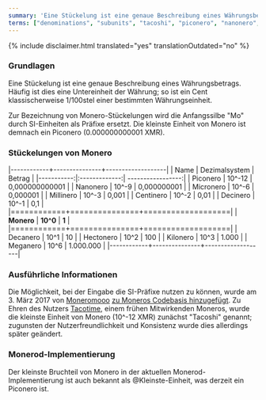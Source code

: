 ```yaml
---
summary: 'Eine Stückelung ist eine genaue Beschreibung eines Währungsbetrags. Häufig ist dies eine Untereinheit der Währung; so ist ein Cent klassischerweise 1/100stel einer bestimmten Währungseinheit.'
terms: ["denominations", "subunits", "tacoshi", "piconero", "nanonero", "micronero", "millinero", "centinero", "decinero","decanero","hectonero","kilonero","meganero","giganero", "Stückelung", "Stückelungen", "Piconero"]
---
```


{% include disclaimer.html translated="yes" translationOutdated="no" %}

### Grundlagen

Eine Stückelung ist eine genaue Beschreibung eines Währungsbetrags. Häufig
ist dies eine Untereinheit der Währung; so ist ein Cent klassischerweise
1/100stel einer bestimmten Währungseinheit.

Zur Bezeichnung von Monero-Stückelungen wird die Anfangssilbe "Mo" durch
SI-Einheiten als Präfixe ersetzt. Die kleinste Einheit von Monero ist
demnach ein Piconero (0.000000000001 XMR).

### Stückelungen von Monero

|------------+---------------+-------------------|
| Name       | Dezimalsystem | Betrag            |
|-----------:|:-------------:| -----------------:|
| Piconero   | 10^-12        | 0,000000000001    |
| Nanonero   | 10^-9         | 0,000000001       |
| Micronero  | 10^-6         | 0,000001          |
| Millinero  | 10^-3         | 0,001             |
| Centinero  | 10^-2         | 0,01              |
| Decinero   | 10^-1         | 0,1               |
|============+===============+===================|
| **Monero** | **10^0**      | **1**             |
|============+===============+===================|
| Decanero   | 10^1          | 10                |
| Hectonero  | 10^2          | 100               |
| Kilonero   | 10^3          | 1.000             |
| Meganero   | 10^6          | 1.000.000         |
|------------+---------------+-------------------|

### Ausführliche Informationen

Die Möglichkeit, bei der Eingabe die SI-Präfixe nutzen zu können, wurde am
3. März 2017 von [Moneromooo](https://github.com/moneromooo-monero) [zu
Moneros Codebasis
hinzugefügt](https://github.com/monero-project/monero/pull/1826). Zu Ehren
des Nutzers
[Tacotime](https://bitcointalk.org/index.php?action=profile;u=19270), einem
frühen Mitwirkenden Moneros, wurde die kleinste Einheit von Monero (10^-12
XMR) zunächst "Tacoshi" genannt; zugunsten der Nutzerfreundlichkeit und
Konsistenz wurde dies allerdings später geändert.

### Monerod-Implementierung

Der kleinste Bruchteil von Monero in der aktuellen Monerod-Implementierung
ist auch bekannt als @Kleinste-Einheit, was derzeit ein Piconero ist.
